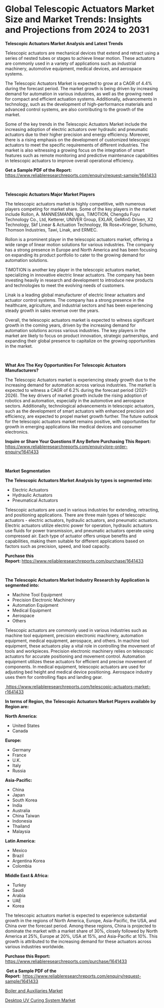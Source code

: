 <p><h1>Global Telescopic Actuators Market Size and Market Trends: Insights and Projections from 2024 to 2031</h1></p><p><strong>Telescopic Actuators Market Analysis and Latest Trends</strong></p>
<p><p>Telescopic actuators are mechanical devices that extend and retract using a series of nested tubes or stages to achieve linear motion. These actuators are commonly used in a variety of applications such as industrial machinery, automotive equipment, medical devices, and aerospace systems.</p><p>The Telescopic Actuators Market is expected to grow at a CAGR of 4.4% during the forecast period. The market growth is being driven by increasing demand for automation in various industries, as well as the growing need for compact and efficient actuation systems. Additionally, advancements in technology, such as the development of high-performance materials and advanced control systems, are also contributing to the growth of the market.</p><p>Some of the key trends in the Telescopic Actuators Market include the increasing adoption of electric actuators over hydraulic and pneumatic actuators due to their higher precision and energy efficiency. Moreover, there is a rising emphasis on the development of customized telescopic actuators to meet the specific requirements of different industries. The market is also witnessing a growing focus on the integration of smart features such as remote monitoring and predictive maintenance capabilities in telescopic actuators to improve overall operational efficiency.</p></p>
<p><strong>Get a Sample PDF of the Report:&nbsp;</strong> <a href="https://www.reliableresearchreports.com/enquiry/request-sample/1641433">https://www.reliableresearchreports.com/enquiry/request-sample/1641433</a></p>
<p>&nbsp;</p>
<p><strong>Telescopic Actuators Major Market Players</strong></p>
<p><p>The telescopic actuators market is highly competitive, with numerous players competing for market share. Some of the key players in the market include Rollon, A. MANNESMANN, Igus, TiMOTION, Chengdu Fuyu Technology Co., Ltd, Ketterer, UNIVER Group, EXLAR, GeMinG Driven, X2 Technology, Skf Linear & Actuation Technology, Rk Rose+Krieger, Schumo, Thomson Industries, Tawi, Linak, and ERMEC.</p><p>Rollon is a prominent player in the telescopic actuators market, offering a wide range of linear motion solutions for various industries. The company has a strong presence in Europe and North America and has been focusing on expanding its product portfolio to cater to the growing demand for automation solutions.</p><p>TiMOTION is another key player in the telescopic actuators market, specializing in innovative electric linear actuators. The company has been investing heavily in research and development to introduce new products and technologies to meet the evolving needs of customers.</p><p>Linak is a leading global manufacturer of electric linear actuators and actuator control systems. The company has a strong presence in the healthcare, agriculture, and industrial sectors and has been experiencing steady growth in sales revenue over the years.</p><p>Overall, the telescopic actuators market is expected to witness significant growth in the coming years, driven by the increasing demand for automation solutions across various industries. The key players in the market are likely to focus on product innovation, strategic partnerships, and expanding their global presence to capitalize on the growing opportunities in the market.</p></p>
<p>&nbsp;</p>
<p><strong>What Are The Key Opportunities For Telescopic Actuators Manufacturers?</strong></p>
<p><p>The Telescopic Actuators market is experiencing steady growth due to the increasing demand for automation across various industries. The market is expected to witness a CAGR of 6.2% during the forecast period (2021-2026). The key drivers of market growth include the rising adoption of robotics and automation, especially in the automotive and aerospace sectors. Additionally, technological advancements in telescopic actuators, such as the development of smart actuators with enhanced precision and efficiency, are expected to propel market growth further. The future outlook for the telescopic actuators market remains positive, with opportunities for growth in emerging applications like medical devices and consumer electronics.</p></p>
<p><strong>Inquire or Share Your Questions If Any Before Purchasing This Report:</strong> <a href="https://www.reliableresearchreports.com/enquiry/pre-order-enquiry/1641433">https://www.reliableresearchreports.com/enquiry/pre-order-enquiry/1641433</a></p>
<p>&nbsp;</p>
<p><strong>Market Segmentation</strong></p>
<p><strong>The Telescopic Actuators Market Analysis by types is segmented into:</strong></p>
<p><ul><li>Electric Actuators</li><li>Hydraulic Actuators</li><li>Pneumatical Actuators</li></ul></p>
<p><p>Telescopic actuators are used in various industries for extending, retracting, and positioning applications. There are three main types of telescopic actuators - electric actuators, hydraulic actuators, and pneumatic actuators. Electric actuators utilize electric power for operation, hydraulic actuators use fluids for power transmission, and pneumatic actuators operate using compressed air. Each type of actuator offers unique benefits and capabilities, making them suitable for different applications based on factors such as precision, speed, and load capacity.</p></p>
<p><strong>Purchase this Report:&nbsp;</strong><a href="https://www.reliableresearchreports.com/purchase/1641433">https://www.reliableresearchreports.com/purchase/1641433</a></p>
<p>&nbsp;</p>
<p><strong>The Telescopic Actuators Market Industry Research by Application is segmented into:</strong></p>
<p><ul><li>Machine Tool Equipment</li><li>Precision Electronic Machinery</li><li>Automation Equipment</li><li>Medical Equipment</li><li>Aerospace</li><li>Others</li></ul></p>
<p><p>Telescopic actuators are commonly used in various industries such as machine tool equipment, precision electronic machinery, automation equipment, medical equipment, aerospace, and others. In machine tool equipment, these actuators play a vital role in controlling the movement of tools and workpieces. Precision electronic machinery relies on telescopic actuators for accurate positioning and movement control. Automation equipment utilizes these actuators for efficient and precise movement of components. In medical equipment, telescopic actuators are used for adjusting bed height and medical device positioning. Aerospace industry uses them for controlling flaps and landing gear.</p></p>
<p><a href="https://www.reliableresearchreports.com/telescopic-actuators-market-r1641433">&nbsp;https://www.reliableresearchreports.com/telescopic-actuators-market-r1641433</a></p>
<p><strong>In terms of Region, the Telescopic Actuators Market Players available by Region are:</strong></p>
<p>
    <p> <strong> North America: </strong>
        <ul>
            <li>United States</li>
            <li>Canada</li>
        </ul>
        </p> 
    <p> <strong> Europe: </strong>
        <ul>
            <li>Germany</li>
            <li>France</li>
            <li>U.K.</li>
            <li>Italy</li>
            <li>Russia</li>
        </ul>
        </p> 
    <p> <strong> Asia-Pacific: </strong>
        <ul>
            <li>China</li>
            <li>Japan</li>
            <li>South Korea</li>
            <li>India</li>
            <li>Australia</li>
            <li>China Taiwan</li>
            <li>Indonesia</li>
            <li>Thailand</li>
            <li>Malaysia</li>
        </ul>
        </p> 
    <p> <strong> Latin America: </strong>
        <ul>
            <li>Mexico</li>
            <li>Brazil</li>
            <li>Argentina Korea</li>
            <li>Colombia</li>
        </ul>
        </p> 
    <p> <strong> Middle East & Africa: </strong>
        <ul>
            <li>Turkey</li>
            <li>Saudi</li>
            <li>Arabia</li>
            <li>UAE</li>
            <li>Korea</li>
        </ul>
    </p>
    </p>
<p><p>The telescopic actuators market is expected to experience substantial growth in the regions of North America, Europe, Asia-Pacific, the USA, and China over the forecast period. Among these regions, China is projected to dominate the market with a market share of 30%, closely followed by North America at 25%, Europe at 20%, USA at 15%, and Asia-Pacific at 10%. This growth is attributed to the increasing demand for these actuators across various industries worldwide.</p></p>
<p><strong>Purchase this Report: </strong><a href="https://www.reliableresearchreports.com/purchase/1641433">https://www.reliableresearchreports.com/purchase/1641433</a></p>
<p>&nbsp;<strong>Get a Sample PDF of the Report:&nbsp;&nbsp;</strong><a href="https://www.reliableresearchreports.com/enquiry/request-sample/1641433">https://www.reliableresearchreports.com/enquiry/request-sample/1641433</a></p>
<p><strong></strong></p>
<p><p><a href="https://github.com/alexcrou8/Market-Research-Report-List-1/blob/main/boiler-and-auxiliaries-market.md">Boiler and Auxiliaries Market</a></p><p><a href="https://view.publitas.com/reportprime-1/global-desktop-uv-curing-system-market-opportunities-and-forecast-for-period-from-2024-to-2031/">Desktop UV Curing System Market</a></p></p>